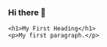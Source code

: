 ### Hi there 👋
  
  <!DOCTYPE html>
  <html>
  <body>
    
    <h1>My First Heading</h1>
    <p>My first paragraph.</p>
    
  </body>
  </html>
<!--
**kkk0324/kkk0324** is a ✨ _special_ ✨ repository because its `README.md` (this file) appears on your GitHub profile.

Here are some ideas to get you started:

- 🔭 I’m currently working on ...
- 🌱 I’m currently learning ...
- 👯 I’m looking to collaborate on ...
- 🤔 I’m looking for help with ...
- 💬 Ask me about ...
- 📫 How to reach me: ...
- 😄 Pronouns: ...
- ⚡ Fun fact: ...
-->
